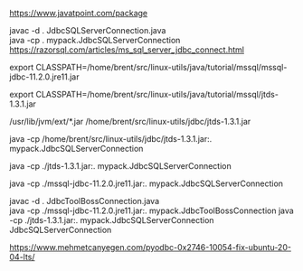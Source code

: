 https://www.javatpoint.com/package

javac -d . JdbcSQLServerConnection.java  
java -cp . mypack.JdbcSQLServerConnection
https://razorsql.com/articles/ms_sql_server_jdbc_connect.html

export CLASSPATH=/home/brent/src/linux-utils/java/tutorial/mssql/mssql-jdbc-11.2.0.jre11.jar

export CLASSPATH=/home/brent/src/linux-utils/java/tutorial/mssql/jtds-1.3.1.jar

/usr/lib/jvm/ext/*.jar
/home/brent/src/linux-utils/jdbc/jtds-1.3.1.jar

java -cp /home/brent/src/linux-utils/jdbc/jtds-1.3.1.jar:. mypack.JdbcSQLServerConnection


java -cp ./jtds-1.3.1.jar:. mypack.JdbcSQLServerConnection

java -cp ./mssql-jdbc-11.2.0.jre11.jar:. mypack.JdbcSQLServerConnection


javac -d . JdbcToolBossConnection.java  
java -cp ./mssql-jdbc-11.2.0.jre11.jar:. mypack.JdbcToolBossConnection
java -cp ./jtds-1.3.1.jar:. mypack.JdbcSQLServerConnection JdbcSQLServerConnection

https://www.mehmetcanyegen.com/pyodbc-0x2746-10054-fix-ubuntu-20-04-lts/